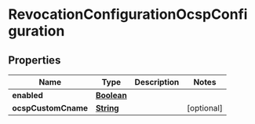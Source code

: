 

# RevocationConfigurationOcspConfiguration


## Properties

| Name | Type | Description | Notes |
|------------ | ------------- | ------------- | -------------|
|**enabled** | [**Boolean**](Boolean.md) |  |  |
|**ocspCustomCname** | [**String**](String.md) |  |  [optional] |



